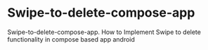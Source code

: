 # Swipe-to-delete-compose-app
Swipe-to-delete-compose-app. How to Implement Swipe to delete functionality in compose based app android

